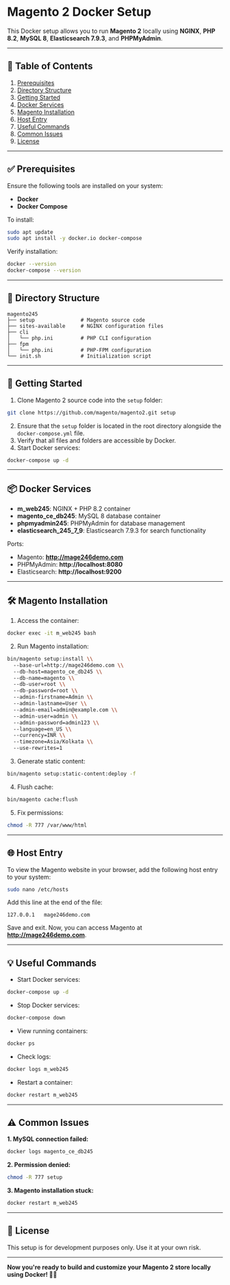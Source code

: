 # Magento 2 Docker Setup

This Docker setup allows you to run **Magento 2** locally using **NGINX**, **PHP 8.2**, **MySQL 8**, **Elasticsearch 7.9.3**, and **PHPMyAdmin**.

---

## 📝 **Table of Contents**
1. [Prerequisites](#prerequisites)
2. [Directory Structure](#directory-structure)
3. [Getting Started](#getting-started)
4. [Docker Services](#docker-services)
5. [Magento Installation](#magento-installation)
6. [Host Entry](#host-entry)
7. [Useful Commands](#useful-commands)
8. [Common Issues](#common-issues)
9. [License](#license)

---

## ✅ **Prerequisites**
Ensure the following tools are installed on your system:
- **Docker**
- **Docker Compose**

To install:
```bash
sudo apt update
sudo apt install -y docker.io docker-compose
```

Verify installation:
```bash
docker --version
docker-compose --version
```

---

## 📂 **Directory Structure**
```plaintext
magento245
├── setup               # Magento source code
├── sites-available     # NGINX configuration files
├── cli
│   └── php.ini         # PHP CLI configuration
├── fpm
│   └── php.ini         # PHP-FPM configuration
└── init.sh             # Initialization script
```

---

## 🚀 **Getting Started**

1. Clone Magento 2 source code into the `setup` folder:
```bash
git clone https://github.com/magento/magento2.git setup
```
2. Ensure that the `setup` folder is located in the root directory alongside the `docker-compose.yml` file.
3. Verify that all files and folders are accessible by Docker.
4. Start Docker services:
```bash
docker-compose up -d
```

---

## 📦 **Docker Services**
- **m_web245**: NGINX + PHP 8.2 container
- **magento_ce_db245**: MySQL 8 database container
- **phpmyadmin245**: PHPMyAdmin for database management
- **elasticsearch_245_7_9**: Elasticsearch 7.9.3 for search functionality

Ports:
- Magento: **http://mage246demo.com**
- PHPMyAdmin: **http://localhost:8080**
- Elasticsearch: **http://localhost:9200**

---

## 🛠️ **Magento Installation**

1. Access the container:
```bash
docker exec -it m_web245 bash
```

2. Run Magento installation:
```bash
bin/magento setup:install \\
  --base-url=http://mage246demo.com \\
  --db-host=magento_ce_db245 \\
  --db-name=magento \\
  --db-user=root \\
  --db-password=root \\
  --admin-firstname=Admin \\
  --admin-lastname=User \\
  --admin-email=admin@example.com \\
  --admin-user=admin \\
  --admin-password=admin123 \\
  --language=en_US \\
  --currency=INR \\
  --timezone=Asia/Kolkata \\
  --use-rewrites=1
```

3. Generate static content:
```bash
bin/magento setup:static-content:deploy -f
```

4. Flush cache:
```bash
bin/magento cache:flush
```

5. Fix permissions:
```bash
chmod -R 777 /var/www/html
```

---

## 🌐 **Host Entry**

To view the Magento website in your browser, add the following host entry to your system:
```bash
sudo nano /etc/hosts
```

Add this line at the end of the file:
```plaintext
127.0.0.1   mage246demo.com
```

Save and exit. Now, you can access Magento at **http://mage246demo.com**.

---

## 💡 **Useful Commands**

- Start Docker services:
```bash
docker-compose up -d
```

- Stop Docker services:
```bash
docker-compose down
```

- View running containers:
```bash
docker ps
```

- Check logs:
```bash
docker logs m_web245
```

- Restart a container:
```bash
docker restart m_web245
```

---

## ⚠️ **Common Issues**

**1. MySQL connection failed:**
```bash
docker logs magento_ce_db245
```

**2. Permission denied:**
```bash
chmod -R 777 setup
```

**3. Magento installation stuck:**
```bash
docker restart m_web245
```

---

## 📜 **License**
This setup is for development purposes only. Use it at your own risk.

---

**Now you're ready to build and customize your Magento 2 store locally using Docker! 🛒🔥**

